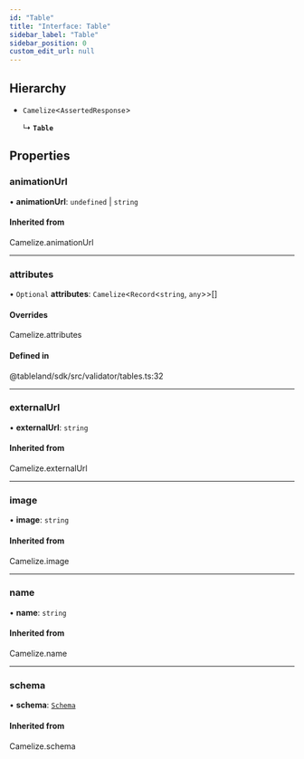 ```yaml
---
id: "Table"
title: "Interface: Table"
sidebar_label: "Table"
sidebar_position: 0
custom_edit_url: null
---
```


## Hierarchy

- `Camelize`<`AssertedResponse`\>

  ↳ **`Table`**

## Properties

### animationUrl

• **animationUrl**: `undefined` \| `string`

#### Inherited from

Camelize.animationUrl

___

### attributes

• `Optional` **attributes**: `Camelize`<`Record`<`string`, `any`\>\>[]

#### Overrides

Camelize.attributes

#### Defined in

@tableland/sdk/src/validator/tables.ts:32

___

### externalUrl

• **externalUrl**: `string`

#### Inherited from

Camelize.externalUrl

___

### image

• **image**: `string`

#### Inherited from

Camelize.image

___

### name

• **name**: `string`

#### Inherited from

Camelize.name

___

### schema

• **schema**: [`Schema`](Schema.md)

#### Inherited from

Camelize.schema
